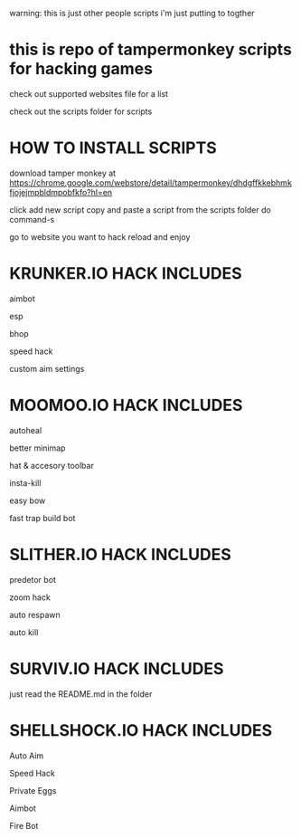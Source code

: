 warning: this is just other people scripts i'm just putting to togther 

# this is repo of tampermonkey scripts for hacking games
check out supported websites file for a list

check out the scripts folder for scripts
# HOW TO INSTALL SCRIPTS

download tamper monkey at https://chrome.google.com/webstore/detail/tampermonkey/dhdgffkkebhmkfjojejmpbldmpobfkfo?hl=en

click add new script copy and paste a script from the scripts folder do command-s

 go to website you want to hack reload and enjoy
# KRUNKER.IO HACK INCLUDES

aimbot

esp

bhop

speed hack

custom aim settings

# MOOMOO.IO HACK INCLUDES

autoheal

better minimap

hat & accesory toolbar

insta-kill

easy bow

fast trap build bot

# SLITHER.IO HACK INCLUDES

predetor bot

zoom hack 

auto respawn

auto kill
 # SURVIV.IO HACK INCLUDES
 
 just read the README.md in the folder
 
 # SHELLSHOCK.IO HACK INCLUDES
 Auto Aim

 Speed Hack
 
 Private Eggs
 
 Aimbot

 Fire Bot
